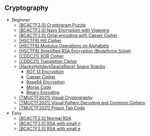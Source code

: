 ## Cryptography
- Beginner
  - [[BCACTF2.0] Cryptogram Puzzle](https://github.com/Rookie441/CTF/blob/main/Storage/Writeups/BCACTF2.0_Writeup.md#cryptogram-puzzle)
  - [[BCACTF2.0] Navy Encryption with Vigenere](https://github.com/Rookie441/CTF/blob/main/Storage/Writeups/BCACTF2.0_Writeup.md#sailing-thru-decryption)
  - [[BCACTF2.0] Octal encoding with Caeser Cipher](https://github.com/Rookie441/CTF/blob/main/Storage/Writeups/BCACTF2.0_Writeup.md#cipher-mishap)
  - [[HSCTF8] Hill Cipher](https://github.com/Rookie441/CTF/blob/main/Storage/Writeups/HSCTF8_Writeup.md#queen-of-the-hill)
  - [[HSCTF8] Modulus Operations on Alphabets](https://github.com/Rookie441/CTF/blob/main/Storage/Writeups/HSCTF8_Writeup.md#aptenodytes-forsteri)
  - [[HSCTF8] Simplified RSA Encryption (Bruteforce Solve)](https://github.com/Rookie441/CTF/blob/main/Storage/Writeups/HSCTF8_Writeup.md#opisthocomus-hoazin)
  - [[CDDC21] XOR Cipher](https://github.com/Rookie441/CTF/blob/main/Storage/Writeups/CDDC21_Writeup.md#never)
  - [[CDDC21] Translation Cipher](https://github.com/Rookie441/CTF/blob/main/Storage/Writeups/CDDC21_Writeup.md#transatlantic)
  - [[HackyHolidaysSpaceRace] Space Snacks](https://github.com/Rookie441/CTF/blob/main/Storage/Writeups/Hacky_Holidays_Space_Race_Writeup.md#space-snacks)
    - [ROT 13 Encryption](https://github.com/Rookie441/CTF/blob/main/Storage/Writeups/Hacky_Holidays_Space_Race_Writeup.md#rotten-to-the-core)
    - [Caeser Cipher](https://github.com/Rookie441/CTF/blob/main/Storage/Writeups/Hacky_Holidays_Space_Race_Writeup.md#the-roman-space-empire)
    - [Base64 Encryption](https://github.com/Rookie441/CTF/blob/main/Storage/Writeups/Hacky_Holidays_Space_Race_Writeup.md#the-space-station-that-rocked)
    - [Morse Code](https://github.com/Rookie441/CTF/blob/main/Storage/Writeups/Hacky_Holidays_Space_Race_Writeup.md#what-the-beep-is-that)
    - [Binary Encoding](https://github.com/Rookie441/CTF/blob/main/Storage/Writeups/Hacky_Holidays_Space_Race_Writeup.md#stars-in-space)
  - [[TMUCTF2021] Visual Cryptography](https://github.com/Rookie441/CTF/blob/main/Storage/Writeups/TMUCTF2021_Writeup.md#warmup)
  - [[TMUCTF2021] Visual Pattern Decoding and Common Ciphers](https://github.com/Rookie441/CTF/blob/main/Storage/Writeups/TMUCTF2021_Writeup.md#puzzle)
  - [[TMUCTF2021] Prison Tap Code](https://github.com/Rookie441/CTF/blob/main/Storage/Writeups/TMUCTF2021_Writeup.md#prison)
- Easy
  - [[BCACTF2.0] Normal RSA](https://github.com/Rookie441/CTF/blob/main/Storage/Writeups/BCACTF2.0_Writeup.md#easy-rsa)
  - [[BCACTF2.0] RSA with small n](https://github.com/Rookie441/CTF/blob/main/Storage/Writeups/BCACTF2.0_Writeup.md#slightly-harder-rsa)
  - [[BCACTF2.0] RSA with small e](https://github.com/Rookie441/CTF/blob/main/Storage/Writeups/BCACTF2.0_Writeup.md#little-e)
